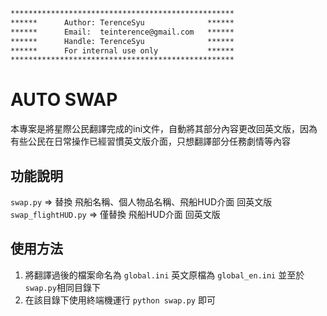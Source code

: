 ```txt
**************************************************
******      Author: TerenceSyu              ******
******      Email:  teinterence@gmail.com   ******
******      Handle: TerenceSyu              ******
******      For internal use only           ******
**************************************************
```

# AUTO SWAP
本專案是將星際公民翻譯完成的ini文件，自動將其部分內容更改回英文版，因為有些公民在日常操作已經習慣英文版介面，只想翻譯部分任務劇情等內容  

## 功能說明
```swap.py``` => 替換 飛船名稱、個人物品名稱、飛船HUD介面 回英文版  
```swap_flightHUD.py``` => 僅替換 飛船HUD介面 回英文版  

## 使用方法
1. 將翻譯過後的檔案命名為 ```global.ini``` 英文原檔為 ```global_en.ini``` 並至於 ```swap.py```相同目錄下  
2. 在該目錄下使用終端機運行 ```python swap.py``` 即可  
